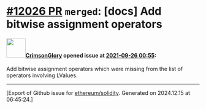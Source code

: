 # [\#12026 PR](https://github.com/ethereum/solidity/pull/12026) `merged`: [docs] Add bitwise assignment operators

#### <img src="https://avatars.githubusercontent.com/u/649929?u=5a335cbfc6174cc86efced259239f91a55ecd6e1&v=4" width="50">[CrimsonGlory](https://github.com/CrimsonGlory) opened issue at [2021-09-26 00:55](https://github.com/ethereum/solidity/pull/12026):

Add bitwise assignment operators which were missing from the list of operators involving LValues.




-------------------------------------------------------------------------------



[Export of Github issue for [ethereum/solidity](https://github.com/ethereum/solidity). Generated on 2024.12.15 at 06:45:24.]
